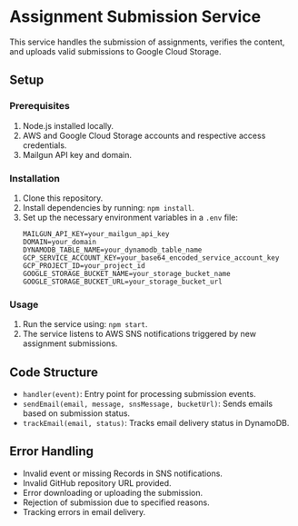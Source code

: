 # Assignment Submission Service

This service handles the submission of assignments, verifies the content, and uploads valid submissions to Google Cloud Storage.

## Setup

### Prerequisites

1. Node.js installed locally.
2. AWS and Google Cloud Storage accounts and respective access credentials.
3. Mailgun API key and domain.

### Installation

1. Clone this repository.
2. Install dependencies by running: `npm install`.
3. Set up the necessary environment variables in a `.env` file:
    ```
    MAILGUN_API_KEY=your_mailgun_api_key
    DOMAIN=your_domain
    DYNAMODB_TABLE_NAME=your_dynamodb_table_name
    GCP_SERVICE_ACCOUNT_KEY=your_base64_encoded_service_account_key
    GCP_PROJECT_ID=your_project_id
    GOOGLE_STORAGE_BUCKET_NAME=your_storage_bucket_name
    GOOGLE_STORAGE_BUCKET_URL=your_storage_bucket_url
    ```

### Usage

1. Run the service using: `npm start`.
2. The service listens to AWS SNS notifications triggered by new assignment submissions.

## Code Structure

- `handler(event)`: Entry point for processing submission events.
- `sendEmail(email, message, snsMessage, bucketUrl)`: Sends emails based on submission status.
- `trackEmail(email, status)`: Tracks email delivery status in DynamoDB.

## Error Handling

- Invalid event or missing Records in SNS notifications.
- Invalid GitHub repository URL provided.
- Error downloading or uploading the submission.
- Rejection of submission due to specified reasons.
- Tracking errors in email delivery.
